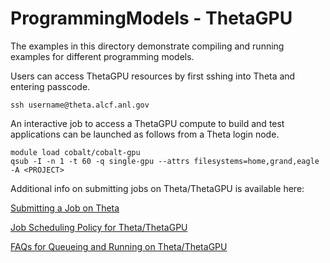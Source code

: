 # ProgrammingModels - ThetaGPU

The examples in this directory demonstrate compiling and running examples for different programming models.

Users can access ThetaGPU resources by first sshing into Theta and entering passcode.
```
ssh username@theta.alcf.anl.gov
```
An interactive job to access a ThetaGPU compute to build and test applications can be launched as follows from a Theta login node.
```
module load cobalt/cobalt-gpu
qsub -I -n 1 -t 60 -q single-gpu --attrs filesystems=home,grand,eagle -A <PROJECT>
```
Additional info on submitting jobs on Theta/ThetaGPU is available here:


[Submitting a Job on Theta][1]

[Job Scheduling Policy for Theta/ThetaGPU][2]

[FAQs for Queueing and Running on Theta/ThetaGPU][3]

[1]: https://www.alcf.anl.gov/support-center/theta/submit-job-theta

[2]: https://www.alcf.anl.gov/support-center/theta/job-scheduling-policy-theta

[3]: https://www.alcf.anl.gov/support-center/theta/faqs-queueing-and-running-theta


